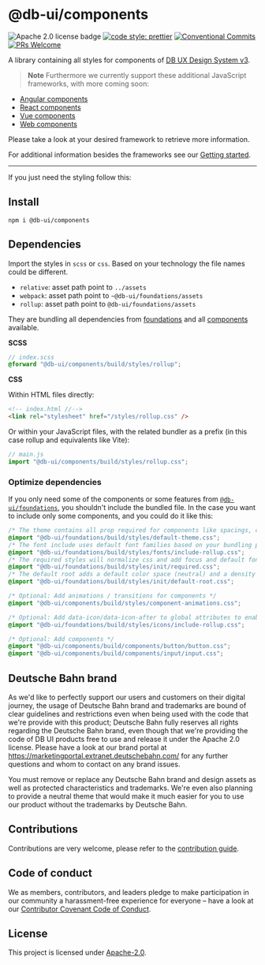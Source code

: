 # @db-ui/components

![Apache 2.0 license badge](https://img.shields.io/badge/License-Apache_2.0-blue.svg)
[![code style: prettier](https://img.shields.io/badge/code_style-prettier-ff69b4.svg?style=flat-square)](https://github.com/prettier/prettier)
[![Conventional Commits](https://img.shields.io/badge/Conventional%20Commits-1.0.0-yellow.svg)](https://conventionalcommits.org)
[![PRs Welcome](https://img.shields.io/badge/PRs-welcome-brightgreen.svg?style=flat-square)](https://makeapullrequest.com)

A library containing all styles for components of [DB UX Design System v3](https://github.com/db-ui/mono).

> **Note**
> Furthermore we currently support these additional JavaScript frameworks, with more coming soon:

- [Angular components](https://www.npmjs.com/package/@db-ui/ngx-components)
- [React components](https://www.npmjs.com/package/@db-ui/react-components)
- [Vue components](https://www.npmjs.com/package/@db-ui/v-components)
- [Web components](https://www.npmjs.com/package/@db-ui/web-components)

Please take a look at your desired framework to retrieve more information.

For additional information besides the frameworks see our [Getting started](https://github.com/db-ui/mono/tree/main/packages/components/docs/getting-started.md).

---

If you just need the styling follow this:

## Install

`npm i @db-ui/components`

## Dependencies

Import the styles in `scss` or `css`. Based on your technology the file names could be different.

- `relative`: asset path point to `../assets`
- `webpack`: asset path point to `~@db-ui/foundations/assets`
- `rollup`: asset path point to `@db-ui/foundations/assets`

They are bundling all dependencies from [foundations](https://www.npmjs.com/package/@db-ui/foundations) and all [components](https://github.com/db-ui/mono/blob/main/packages/components/src/styles/db-ui-components.scss) available.

**SCSS**

```scss
// index.scss
@forward "@db-ui/components/build/styles/rollup";
```

**CSS**

Within HTML files directly:

```html
<!-- index.html //-->
<link rel="stylesheet" href="/styles/rollup.css" />
```

Or within your JavaScript files, with the related bundler as a prefix (in this case rollup and equivalents like Vite):

```js
// main.js
import "@db-ui/components/build/styles/rollup.css";
```

### Optimize dependencies

If you only need some of the components or some features from [`@db-ui/foundations`](https://www.npmjs.com/package/@db-ui/foundations), you shouldn't include the bundled file.
In the case you want to include only some components, and you could do it like this:

```css
/* The theme contains all prop required for components like spacings, colors, ... */
@import "@db-ui/foundations/build/styles/default-theme.css";
/* The font include uses default font families based on your bundling paths (relative, absolute, webpack, rollup) */
@import "@db-ui/foundations/build/styles/fonts/include-rollup.css";
/* The required styles will normalize css and add focus and default font to body */
@import "@db-ui/foundations/build/styles/init/required.css";
/* The default root adds a default color space (neutral) and a density (regular) */
@import "@db-ui/foundations/build/styles/init/default-root.css";

/* Optional: Add animations / transitions for components */
@import "@db-ui/components/build/styles/component-animations.css";

/* Optional: Add data-icon/data-icon-after to global attributes to enable icons for components */
@import "@db-ui/foundations/build/styles/icons/include-rollup.css";

/* Optional: Add components */
@import "@db-ui/components/build/components/button/button.css";
@import "@db-ui/components/build/components/input/input.css";
```

## Deutsche Bahn brand

As we'd like to perfectly support our users and customers on their digital journey, the usage of Deutsche Bahn brand and trademarks are bound of clear guidelines and restrictions even when being used with the code that we're provide with this product; Deutsche Bahn fully reserves all rights regarding the Deutsche Bahn brand, even though that we're providing the code of DB UI products free to use and release it under the Apache 2.0 license.
Please have a look at our brand portal at <https://marketingportal.extranet.deutschebahn.com/> for any further questions and whom to contact on any brand issues.

You must remove or replace any Deutsche Bahn brand and design assets as well as protected characteristics and trademarks. We're even also planning to provide a neutral theme that would make it much easier for you to use our product without the trademarks by Deutsche Bahn.

## Contributions

Contributions are very welcome, please refer to the [contribution guide](https://github.com/db-ui/mono/blob/main/CONTRIBUTING.md).

## Code of conduct

We as members, contributors, and leaders pledge to make participation in our
community a harassment-free experience for everyone – have a look at our [Contributor Covenant Code of Conduct](https://github.com/db-ui/mono/blob/main/CODE-OF-CONDUCT.md).

## License

This project is licensed under [Apache-2.0](LICENSE).
